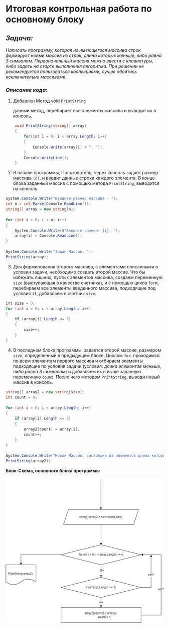 # Итоговая контрольная работа по основному блоку

## _**Задача:**_

*Написать программу, которая из имеющегося массива строк формирует новый массив из строк, длина которых меньше, либо равна 3 символам. Первоначальный массив можно ввести с клавиатуры, либо задать на старте выполнения алгоритма. При решении не рекомендуется пользоваться коллекциями, лучше обойтись исключительно массивами.*


### _Описание кода:_

1. Добавлен Метод void `PrintString`

    данный метод, перебирает все элементы массива и выводит их в консоль.

```C#
    void PrintString(string[] array)
    {
        for(int i = 0; i < array.Length; i++)
        {
            Console.Write(array[i] + ", ");
        }
        Console.WriteLine();
    }
```

2.  В начале программы, Пользователь, через консоль задает размер массива `(n)`, и вводит данные строки каждого элемента. В конце блока заданный массив с помощью метода `PrintString`, выводится на консоль.

```C#
System.Console.Write("Введите размер массива - ");
int n = int.Parse(Console.ReadLine());
string[] array = new string[n];

for (int i = 0; i < n; i++)
{
    System.Console.Write($"Введите элемент {i}: ");
    array[i] = Console.ReadLine();
}

System.Console.Write("Задан Массив: ");
PrintString(array);
```

3. Для формирования второго масcива, с элементами описанными в условии задачи, необходимо создать второй массив. Что бы избежать лишних, пустых элементов массива, создаем переменную `size` (выступающая в качестве счетчика), и с помощью цикла `for`и, перебираем все элементы введенного массива, подходящие под условия `if`, добавляем в счетчик `size`.

```C#
int size = 0;
for (int i = 0; i < array.Length; i++)
{
    if (array[i].Length <= 3)
    {
        size++;
    }
}
```

4. В последнем блоке программы, задается второй массив, размером `size`, определенный в предыдущем блоке. Циклом `for`. проходимся по всем элементам первого массива и отбираем элементы подходящие по условия задачи (условия: *длина элементов меньше, либо равна 3 символам*) и добавляем их в выще заданную переменную `count`. После чего методом `PrintString`, выводи новый массив в консоль.

```C#
string[] array2 = new string[size];
int count = 0;

for (int i = 0; i < array.Length; i++)
{
    if (array[i].Length <= 3)
    {
        array2[count] = array[i];
        count++;
    }
}

System.Console.Write("Новый Массив, состоящий из элементов длина которых меньше, либо равна 3 символам: ");
PrintString(array2);
```

**Блок-Схема, основного блока программы**

![](https://raw.githubusercontent.com/DimaDK86/FinalTask/main/shema.jpg)